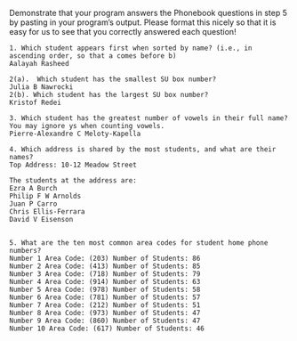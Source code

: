 Demonstrate that your program answers the Phonebook
   questions in step 5 by pasting in your program’s output. Please
   format this nicely so that it is easy for us to see that you
   correctly answered each question!
```
1. Which student appears first when sorted by name? (i.e., in ascending order, so that a comes before b)
Aalayah Rasheed
 
2(a).  Which student has the smallest SU box number? 
Julia B Nawrocki
2(b). Which student has the largest SU box number?
Kristof Redei
 
3. Which student has the greatest number of vowels in their full name? You may ignore ys when counting vowels.
Pierre-Alexandre C Meloty-Kapella
 
4. Which address is shared by the most students, and what are their names? 
Top Address: 10-12 Meadow Street
 
The students at the address are: 
Ezra A Burch
Philip F W Arnolds
Juan P Carro
Chris Ellis-Ferrara
David V Eisenson
 
 
5. What are the ten most common area codes for student home phone numbers?
Number 1 Area Code: (203) Number of Students: 86
Number 2 Area Code: (413) Number of Students: 85
Number 3 Area Code: (718) Number of Students: 79
Number 4 Area Code: (914) Number of Students: 63
Number 5 Area Code: (978) Number of Students: 58
Number 6 Area Code: (781) Number of Students: 57
Number 7 Area Code: (212) Number of Students: 51
Number 8 Area Code: (973) Number of Students: 47
Number 9 Area Code: (860) Number of Students: 47
Number 10 Area Code: (617) Number of Students: 46
```
